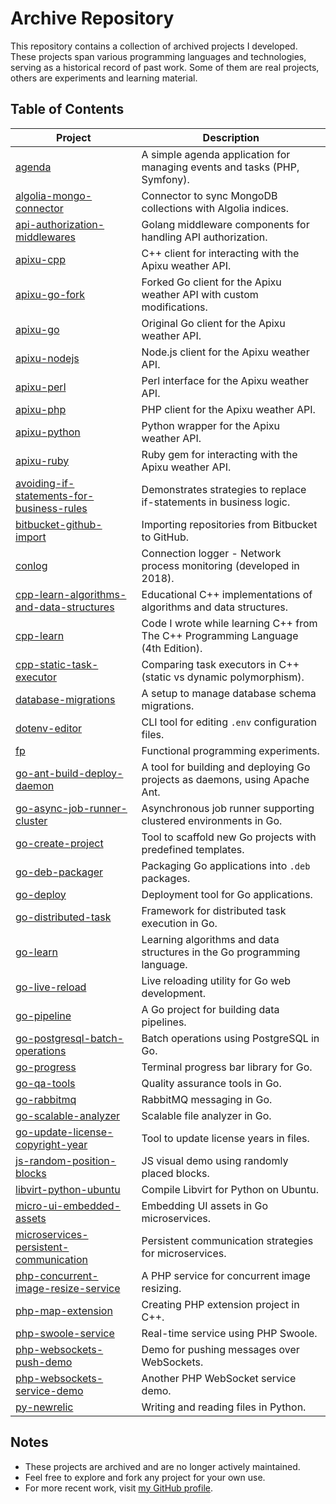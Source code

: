 # Archive Repository

This repository contains a collection of archived projects I developed.  
These projects span various programming languages and technologies, serving as a historical record of past work. Some of them are real projects, others are experiments and learning material.

## Table of Contents

| Project | Description |
|---------|-------------|
| [agenda](https://github.com/andreiavrammsd/archive/tree/master/agenda) | A simple agenda application for managing events and tasks (PHP, Symfony). |
| [algolia-mongo-connector](https://github.com/andreiavrammsd/archive/tree/master/algolia-mongo-connector) | Connector to sync MongoDB collections with Algolia indices. |
| [api-authorization-middlewares](https://github.com/andreiavrammsd/archive/tree/master/api-authorization-middlewares) | Golang middleware components for handling API authorization. |
| [apixu-cpp](https://github.com/andreiavrammsd/archive/tree/master/apixu-cpp) | C++ client for interacting with the Apixu weather API. |
| [apixu-go-fork](https://github.com/andreiavrammsd/archive/tree/master/apixu-go-fork) | Forked Go client for the Apixu weather API with custom modifications. |
| [apixu-go](https://github.com/andreiavrammsd/archive/tree/master/apixu-go) | Original Go client for the Apixu weather API. |
| [apixu-nodejs](https://github.com/andreiavrammsd/archive/tree/master/apixu-nodejs) | Node.js client for the Apixu weather API. |
| [apixu-perl](https://github.com/andreiavrammsd/archive/tree/master/apixu-perl) | Perl interface for the Apixu weather API. |
| [apixu-php](https://github.com/andreiavrammsd/archive/tree/master/apixu-php) | PHP client for the Apixu weather API. |
| [apixu-python](https://github.com/andreiavrammsd/archive/tree/master/apixu-python) | Python wrapper for the Apixu weather API. |
| [apixu-ruby](https://github.com/andreiavrammsd/archive/tree/master/apixu-ruby) | Ruby gem for interacting with the Apixu weather API. |
| [avoiding-if-statements-for-business-rules](https://github.com/andreiavrammsd/archive/tree/master/avoiding-if-statements-for-business-rules) | Demonstrates strategies to replace if-statements in business logic. |
| [bitbucket-github-import](https://github.com/andreiavrammsd/archive/tree/master/bitbucket-github-import) | Importing repositories from Bitbucket to GitHub. |
| [conlog](https://github.com/andreiavrammsd/archive/tree/master/conlog) | Connection logger - Network process monitoring (developed in 2018). |
| [cpp-learn-algorithms-and-data-structures](https://github.com/andreiavrammsd/archive/tree/master/cpp-learn-algorithms-and-data-structures) | Educational C++ implementations of algorithms and data structures. |
| [cpp-learn](https://github.com/andreiavrammsd/archive/tree/master/cpp-learn) | Code I wrote while learning C++ from The C++ Programming Language (4th Edition). |
| [cpp-static-task-executor](https://github.com/andreiavrammsd/archive/tree/master/cpp-static-task-executor) | Comparing task executors in C++ (static vs dynamic polymorphism). |
| [database-migrations](https://github.com/andreiavrammsd/archive/tree/master/database-migrations) | A setup to manage database schema migrations. |
| [dotenv-editor](https://github.com/andreiavrammsd/archive/tree/master/dotenv-editor) | CLI tool for editing `.env` configuration files. |
| [fp](https://github.com/andreiavrammsd/archive/tree/master/fp) | Functional programming experiments. |
| [go-ant-build-deploy-daemon](https://github.com/andreiavrammsd/archive/tree/master/go-ant-build-deploy-daemon) | A tool for building and deploying Go projects as daemons, using Apache Ant. |
| [go-async-job-runner-cluster](https://github.com/andreiavrammsd/archive/tree/master/go-async-job-runner-cluster) | Asynchronous job runner supporting clustered environments in Go. |
| [go-create-project](https://github.com/andreiavrammsd/archive/tree/master/go-create-project) | Tool to scaffold new Go projects with predefined templates. |
| [go-deb-packager](https://github.com/andreiavrammsd/archive/tree/master/go-deb-packager) | Packaging Go applications into `.deb` packages. |
| [go-deploy](https://github.com/andreiavrammsd/archive/tree/master/go-deploy) | Deployment tool for Go applications. |
| [go-distributed-task](https://github.com/andreiavrammsd/archive/tree/master/go-distributed-task) | Framework for distributed task execution in Go. |
| [go-learn](https://github.com/andreiavrammsd/archive/tree/master/go-learn) | Learning algorithms and data structures in the Go programming language. |
| [go-live-reload](https://github.com/andreiavrammsd/archive/tree/master/go-live-reload) | Live reloading utility for Go web development. |
| [go-pipeline](https://github.com/andreiavrammsd/archive/tree/master/go-pipeline) | A Go project for building data pipelines. |
| [go-postgresql-batch-operations](https://github.com/andreiavrammsd/archive/tree/master/go-postgresql-batch-operations) | Batch operations using PostgreSQL in Go. |
| [go-progress](https://github.com/andreiavrammsd/archive/tree/master/go-progress) | Terminal progress bar library for Go. |
| [go-qa-tools](https://github.com/andreiavrammsd/archive/tree/master/go-qa-tools) | Quality assurance tools in Go. |
| [go-rabbitmq](https://github.com/andreiavrammsd/archive/tree/master/go-rabbitmq) | RabbitMQ messaging in Go. |
| [go-scalable-analyzer](https://github.com/andreiavrammsd/archive/tree/master/go-scalable-analyzer) | Scalable file analyzer in Go. |
| [go-update-license-copyright-year](https://github.com/andreiavrammsd/archive/tree/master/go-update-license-copyright-year) | Tool to update license years in files. |
| [js-random-position-blocks](https://github.com/andreiavrammsd/archive/tree/master/js-random-position-blocks) | JS visual demo using randomly placed blocks. |
| [libvirt-python-ubuntu](https://github.com/andreiavrammsd/archive/tree/master/libvirt-python-ubuntu) | Compile Libvirt for Python on Ubuntu. |
| [micro-ui-embedded-assets](https://github.com/andreiavrammsd/archive/tree/master/micro-ui-embedded-assets) | Embedding UI assets in Go microservices. |
| [microservices-persistent-communication](https://github.com/andreiavrammsd/archive/tree/master/microservices-persistent-communication) | Persistent communication strategies for microservices. |
| [php-concurrent-image-resize-service](https://github.com/andreiavrammsd/archive/tree/master/php-concurrent-image-resize-service) | A PHP service for concurrent image resizing. |
| [php-map-extension](https://github.com/andreiavrammsd/archive/tree/master/php-map-extension) | Creating PHP extension project in C++. |
| [php-swoole-service](https://github.com/andreiavrammsd/archive/tree/master/php-swoole-service) | Real-time service using PHP Swoole. |
| [php-websockets-push-demo](https://github.com/andreiavrammsd/archive/tree/master/php-websockets-push-demo) | Demo for pushing messages over WebSockets. |
| [php-websockets-service-demo](https://github.com/andreiavrammsd/archive/tree/master/php-websockets-service-demo) | Another PHP WebSocket service demo. |
| [py-newrelic](https://github.com/andreiavrammsd/archive/tree/master/py-newrelic) | Writing and reading files in Python. |

## Notes

- These projects are archived and are no longer actively maintained.
- Feel free to explore and fork any project for your own use.
- For more recent work, visit [my GitHub profile](https://github.com/andreiavrammsd).
